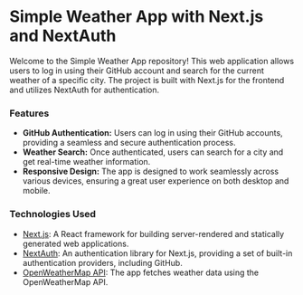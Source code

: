 # Simple Weather App with Next.js and NextAuth

Welcome to the Simple Weather App repository! This web application allows users to log in using their GitHub account and search for the current weather of a specific city. The project is built with Next.js for the frontend and utilizes NextAuth for authentication.

### Features

- **GitHub Authentication:** Users can log in using their GitHub accounts, providing a seamless and secure authentication process.
- **Weather Search:** Once authenticated, users can search for a city and get real-time weather information.
- **Responsive Design:** The app is designed to work seamlessly across various devices, ensuring a great user experience on both desktop and mobile.

### Technologies Used

- [Next.js](https://nextjs.org/): A React framework for building server-rendered and statically generated web applications.
- [NextAuth](https://next-auth.js.org/): An authentication library for Next.js, providing a set of built-in authentication providers, including GitHub.
- [OpenWeatherMap API](https://openweathermap.org/api): The app fetches weather data using the OpenWeatherMap API.


